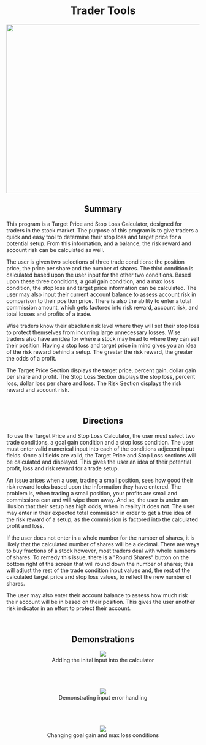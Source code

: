 <h1 align="center">Trader Tools</h1>

<p align="center">
  <img width="512" height="440" src="https://user-images.githubusercontent.com/44120038/64578050-d4532880-d343-11e9-9b59-c03547083dac.png">
</p>

<h2 align="center">Summary</h2>

This program is a Target Price and Stop Loss Calculator, designed for traders in the stock market. The purpose of this program is to give traders a quick and easy tool to determine their stop loss and target price for a potential setup. From this information, and a balance, the risk reward and account risk can be calculated as well.

The user is given two selections of three trade conditions: the position price, the price per share and the number of shares. The third condition is calculated based upon the user input for the other two conditions. Based upon these three conditions, a goal gain condition, and a max loss condition, the stop loss and target price information can be calculated. The user may also input their current account balance to assess account risk in comparison to their position price. There is also the ability to enter a total commission amount, which gets factored into risk reward, account risk, and total losses and profits of a trade.

Wise traders know their absolute risk level where they will set their stop loss to protect themselves from incurring large unnecessary losses. Wise traders also have an idea for where a stock may head to where they can sell their position. Having a stop loss and target price in mind gives you an idea of the risk reward behind a setup. The greater the risk reward, the greater the odds of a profit.

The Target Price Section displays the target price, percent gain, dollar gain per share and profit. The Stop Loss Section displays the stop loss, percent loss, dollar loss per share and loss. The Risk Section displays the risk reward and account risk.

<p><br></p>
<h2 align="center">Directions</h2>

To use the Target Price and Stop Loss Calculator, the user must select two trade conditions, a goal gain condition and a stop loss condition. The user must enter valid numerical input into each of the conditions adjecent input fields. Once all fields are valid, the Target Price and Stop Loss sections will be calculated and displayed. This gives the user an idea of their potential profit, loss and risk reward for a trade setup.

An issue arises when a user, trading a small position, sees how good their risk reward looks based upon the information they have entered. The problem is, when trading a small position, your profits are small and commissions can and will wipe them away. And so, the user is under an illusion that their setup has high odds, when in reality it does not. The user may enter in their expected total commisson in order to get a true idea of the risk reward of a setup, as the commission is factored into the calculated profit and loss. 

If the user does not enter in a whole number for the number of shares, it is likely that the calculated number of shares will be a decimal. There are ways to buy fractions of a stock however, most traders deal with whole numbers of shares. To remedy this issue, there is a "Round Shares" button on the bottom right of the screen that will round down the number of shares; this will adjust the rest of the trade condition input values and, the rest of the calculated target price and stop loss values, to reflect the new number of shares. 

The user may also enter their account balance to assess how much risk their account will be in based on their position. This gives the user another risk indicator in an effort to protect their account. 

<p><br></p>
<h2 align="center">Demonstrations</h2>

<p align="center">
  <img src="https://user-images.githubusercontent.com/44120038/62907906-0f5d3e80-bd3b-11e9-9d06-1398a16c0bdd.gif">
  <br>
  Adding the inital input into the calculator
  <br><br><br><br>
</p>

<p align="center">
  <img src="https://user-images.githubusercontent.com/44120038/62908047-9e6a5680-bd3b-11e9-86aa-b17b566adbaa.gif">
  <br>
  Demonstrating input error handling
  <br><br><br><br>
</p>

<p align="center">
  <img src="https://user-images.githubusercontent.com/44120038/62908059-ab874580-bd3b-11e9-8619-cd37351908d2.gif">
  <br>
  Changing goal gain and max loss conditions
  <br><br><br><br>
</p>
